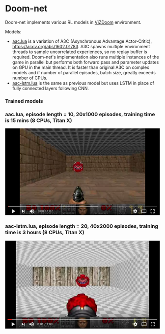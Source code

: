 # Doom-net

Doom-net implements various RL models in [ViZDoom](http://vizdoom.cs.put.edu.pl/) environment. 

Models:
* [aac.lua](models/aac.lua) is a variation of A3C (Asynchronous Advantage Actor-Critic),  https://arxiv.org/abs/1602.01783. A3C spawns multiple environment threads to sample uncorrelated experiences, so no replay buffer is required. Doom-net's implementation also runs multiple instances of the game in parallel but performs both forward pass and parameter updates on GPU in the main thread. It is faster than original A3C on complex models and if number of parallel episodes, batch size, greatly exceeds number of CPUs.
* [aac-lstm.lua](models/aac-lstm.lua) is the same as previous model but uses LSTM in place of fully connected layers following CNN.

### Trained models

### aac.lua, episode length = 10, 20x1000 episodes, training time is 15 mins (8 CPUs, Titan X)
[![Doom-net trained on rocket config](images/basic.png)](https://youtu.be/Ej-5UgjVJEs)

### aac-lstm.lua, episode length = 20, 40x2000 episodes, training time is 3 hours (8 CPUs, Titan X)
[![Doom-net trained on rocket config](images/rocket.png)](https://youtu.be/8hQO5VzsnkI)

